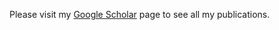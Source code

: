 Please visit my [Google Scholar](https://scholar.google.com/citations?user=MqkoRdUAAAAJ&hl=en) page to see all my publications.
